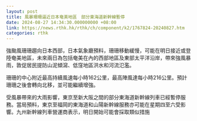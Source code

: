 ```yaml
---
layout: post
title: 風暴珊珊逼近日本奄美地區　部分東海道新幹線暫停
date: 2024-08-27 14:34:30.000000000 +08:00
link: https://news.rthk.hk/rthk/ch/component/k2/1767824-20240827.htm
categories: rthk
---
```


強颱風珊珊趨向日本西部，日本氣象廳預料，珊珊移動緩慢，可能在明日接近或登陸奄美地區，未來兩日為包括奄美在內的西部地區及東部太平洋沿岸，帶來強風暴雨，敦促居民提防山泥傾瀉、低窪地區洪水和河流氾濫。

珊珊的中心附近最高持續風速每小時162公里，最高陣風達每小時216公里。預計珊珊之後會轉向北移，並可能繼續增強。

受風暴帶來的大雨影響，東京至新大阪之間的部分東海道新幹線列車已經暫停服務。當局預料，東京至福岡的東海道和山陽新幹線服務亦可能在星期四至六受影響。九州新幹線列車營運商表示，明日開始可能會採取類似措施
